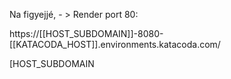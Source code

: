 Na figyejjé, - > Render port 80:

https://[[HOST_SUBDOMAIN]]-8080-[[KATACODA_HOST]].environments.katacoda.com/

 [HOST_SUBDOMAIN
